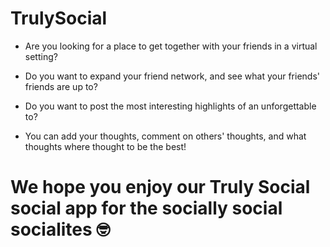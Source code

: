 # TrulySocial

- Are you looking for a place to get together with your friends in a virtual setting?

- Do you want to expand your friend network, and see what your friends' friends are up to?

- Do you want to post the most interesting highlights of an unforgettable to?

- You can add your thoughts, comment on others' thoughts, and what thoughts where thought to be the best!

# We hope you enjoy our Truly Social social app for the socially social socialites 🤓
